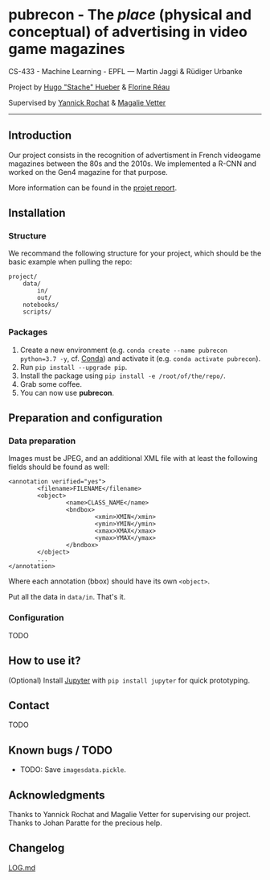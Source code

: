 # **pubrecon** - The _place_ (physical and conceptual) of advertising in video game magazines

CS-433 - Machine Learning - EPFL — Martin Jaggi & Rüdiger Urbanke

Project by [Hugo "Stache" Hueber](mailto:hugo.hueber@epfl.ch) & [Florine Réau](mailto:florine.reau@epfl.ch)

Supervised by [Yannick Rochat](yannick.rochat@unil.ch) & [Magalie Vetter](magalie.vetter@chartes.psl.eu)

---

## Introduction

Our project consists in the recognition of advertisment in French videogame magazines between the 80s and the 2010s. We implemented a R-CNN and worked on the Gen4 magazine for that purpose.

More information can be found in the [projet report](./report/report/report.pdf).

## Installation

### Structure

We recommand the following structure for your project, which should be the basic example when pulling the repo:
```
project/
    data/
        in/
        out/
    notebooks/
    scripts/
```

### Packages

1. Create a new environment (e.g. `conda create --name pubrecon python=3.7 -y`, cf. [Conda](conda.io)) and activate it (e.g. `conda activate pubrecon`).
2. Run `pip install --upgrade pip`.
3. Install the package using `pip install -e /root/of/the/repo/`.
4. Grab  some coffee.
5. You can now use **pubrecon**.

## Preparation and configuration

### Data preparation

Images must be JPEG, and an additional XML file with at least the following fields should be found as well:
```
<annotation verified="yes">
        <filename>FILENAME</filename>
        <object>
                <name>CLASS_NAME</name>
                <bndbox>
                        <xmin>XMIN</xmin>
                        <ymin>YMIN</ymin>
                        <xmax>XMAX</xmax>
                        <ymax>YMAX</ymax>
                </bndbox>
        </object>
        ...
</annotation>
```
Where each annotation (bbox) should have its own `<object>`.

Put all the data in `data/in`. That's it.

### Configuration

TODO

## How to use it?

(Optional) Install [Jupyter](https://jupyter.org/) with `pip install jupyter` for quick prototyping.

## Contact

TODO

## Known bugs / TODO

- TODO: Save `imagesdata.pickle`.

## Acknowledgments

Thanks to Yannick Rochat and Magalie Vetter for supervising our project. Thanks to Johan Paratte for the precious help.

## Changelog

[LOG.md](./LOG.md)